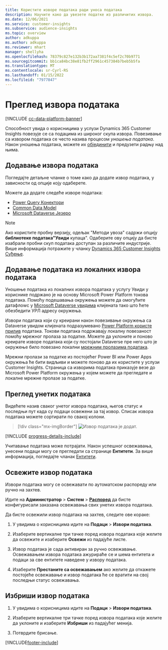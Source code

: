 ```yaml
---
title: Користите изворе података ради уноса података
description: Научите како да увезете податке из различитих извора.
ms.date: 12/06/2021
ms.service: customer-insights
ms.subservice: audience-insights
ms.topic: overview
author: adkuppa
ms.author: adkuppa
ms.reviewer: mhart
manager: shellyha
ms.openlocfilehash: 78379c827e132b3b172aa7381f4c5ef2c70b9771
ms.sourcegitcommit: bb1ca84bc38e81fb2ff2961c457384b7beb5b5fa
ms.translationtype: MT
ms.contentlocale: sr-Cyrl-RS
ms.lasthandoff: 01/15/2022
ms.locfileid: "7977847"
---
```

# <a name="data-sources-overview"></a>Преглед извора података

[!INCLUDE [cc-data-platform-banner](../includes/cc-data-platform-banner.md)]

Способност увида о корисницима у услузи Dynamics 365 Customer Insights повезује се са подацима из широког скупа извора. Повезивање са извором података се често назива процесом *уношења података*. Након уношења података, можете их [објединити](data-unification.md) и предузети радњу над њима.

## <a name="add-a-data-source"></a>Додавање извора података

Погледајте детаљне чланке о томе како да додате извор података, у зависности од опције коју одаберете.

Можете да додате следеће изворе података:

- [Power Query Конектори](connect-power-query.md)
- [Common Data Model](connect-common-data-model.md)
- [Microsoft Dataverse Језеро](connect-dataverse-managed-lake.md)

> [!NOTE]
> Ако користите пробну верзију, одељак "Методи увоза" садржи опцију **библиотеке података"Увиди** купаца". Одаберите ову опцију да бисте изабрали пробни скуп података доступан за различите индустрије. Више информација потражите у чланку [Dynamics 365 Customer Insights Суђење](../trial-signup.md).

## <a name="add-data-from-on-premises-data-sources"></a>Додавање података из локалних извора података

Уношење података из локалних извора података у услугу Увиди у кориснике подржано је на основу Microsoft Power Platform токова података. Помоћу подешавања окружења можете да омогућите датафлоwс у [Microsoft Dataverse увидима](create-environment.md) клијената тако што ћете обезбедити УРЛ адресу окружења.

Извори података који су креирани након повезивање окружења са Dataverse увидом клијената подразумевано [Power Platform користе прилив](/power-query/dataflows/overview-dataflows-across-power-platform-dynamics-365) података. Токови података подржавају локалну повезаност помоћу мрежног пролаза за податке. Можете да уклоните и поново креирате изворе података који су постојали Dataverse пре него што је окружење било повезано локални [мрежним пролазима података](/data-integration/gateway/service-gateway-app).

Мрежни пролази за податке из постојећег Power BI или Power Apps окружења ће бити видљиви и можете поново да их користите у услузи Customer Insights. Страница са изворима података приказује везе до Microsoft Power Platform окружења у којем можете да прегледате и локалне мрежне пролазе за податке.

## <a name="review-ingested-data"></a>Преглед унетих података

Видећете назив сваког унетог извора података, његов статус и последњи пут када су подаци освежени за тај извор. Списак извора података можете сортирати по свакој колони.

> [!div class="mx-imgBorder"]
> ![Извор података је додат.](media/configure-data-datasource-added.png "Извор података је додат")

[!INCLUDE [progress-details-include](../includes/progress-details-pane.md)]

Учитавање података може потрајати. Након успешног освежавања, унесени подаци могу се прегледати са странице **Ентитети**. За више информација, погледајте чланак [Ентитети](entities.md).

## <a name="refresh-a-data-source"></a>Освежите извор података

Извори података могу се освежавати по аутоматском распореду или ручно на захтев. 

Идите на **Администратор** > **Систем** > [**Распоред**](system.md#schedule-tab) да бисте конфигурисали заказана освежавања свих унетих извора података.

Да бисте освежили извор података на захтев, следите ове кораке:

1. У увидима о корисницима идите на **Подаци** > **Извори података**.

2. Изаберите вертикалне три тачке поред извора података које желите да освежите и изаберите **Освежи** из падајуће листе.

3. Извор података је сада активиран за ручно освежавање. Освежавањем извора података ажурираће се и шема ентитета и подаци за све ентитете наведене у извору података.

4. Изаберите **Престаните са освежавањем** ако желите да откажете постојеће освежавање и извор података ће се вратити на свој последњи статус освежавања.

## <a name="delete-a-data-source"></a>Избриши извор података

1. У увидима о корисницима идите на **Подаци** > **Извори података**.

2. Изаберите вертикалне три тачке поред извора података које желите да уклоните и изаберите **Избриши** из падајућег менија.

3. Потврдите брисање.


[!INCLUDE[footer-include](../includes/footer-banner.md)]
